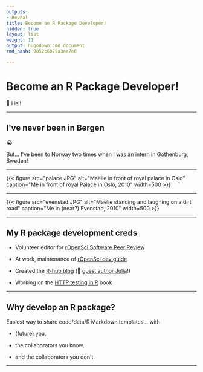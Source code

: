 ```yaml
---
outputs:
- Reveal
title: Become an R Package Developer!
hidden: true
layout: list
weight: 11
output: hugodown::md_document
rmd_hash: 9852c6079a3aa7e6

---
```


Become an R Package Developer!
==============================

:wave: Hei!

------------------------------------------------------------------------

I've never been in Bergen
-------------------------

:sob:

But... I've been to Norway two times when I was an intern in Gothenburg, Sweden!

------------------------------------------------------------------------

{{< figure src="palace.JPG" alt="Maëlle in front of royal palace in Oslo" caption="Me in front of royal Palace in Oslo, 2010" width=500 >}}

------------------------------------------------------------------------

{{< figure src="evenstad.JPG" alt="Maëlle standing and laughing on a dirt road" caption="Me in (near?) Evenstad, 2010" width=500 >}}

------------------------------------------------------------------------

My R package development creds
------------------------------

-   Volunteer editor for [rOpenSci Software Peer Review](https://ropensci.org/software-review)

-   At work, maintenance of [rOpenSci dev guide](https://devguide.ropensci.org)

-   Created the [R-hub blog](https://blog.r-hub.io) (:wave: [guest author Julia](https://blog.r-hub.io/2020/01/08/cran-error/)!)

-   Working on the [HTTP testing in R](https://books.ropensci.org/http-testing/) book

------------------------------------------------------------------------

Why develop an R package?
-------------------------

Easiest way to share code/data/R Markdown templates... with

-   (future) you,

-   the collaborators you know,

-   and the collaborators you don't.

------------------------------------------------------------------------

